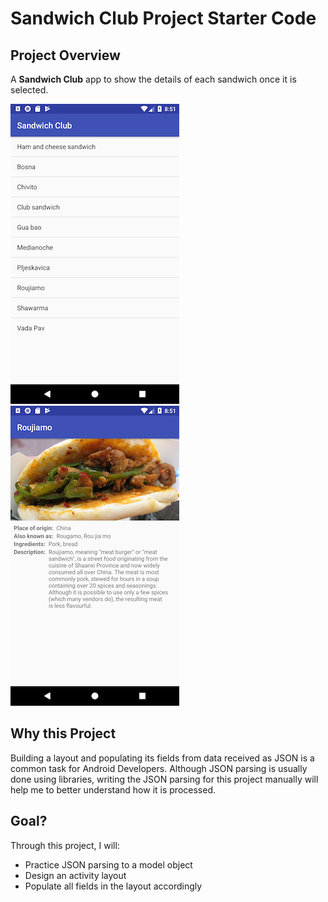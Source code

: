 # Sandwich Club Project Starter Code

## Project Overview
A **Sandwich Club** app to
show the details of each sandwich once it is selected.

![s1.png](docs-images/s1.png) ![s2.png](docs-images/s2.png)

## Why this Project

Building a layout and populating its fields from data received as JSON
is a common task for Android Developers. Although JSON parsing is usually
done using libraries, writing the JSON parsing for  this project manually will
help me to better understand how it is processed.

## Goal?
Through this project, I will:
- Practice JSON parsing to a model object
- Design an activity layout
- Populate all fields in the layout accordingly

